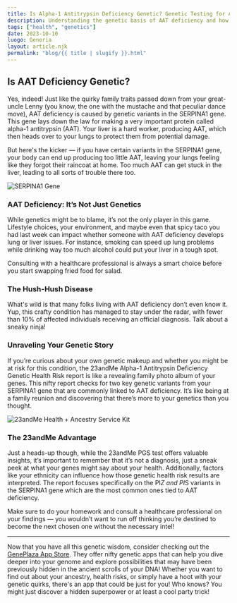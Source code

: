```yaml
---
title: Is Alpha-1 Antitrypsin Deficiency Genetic? Genetic Testing for AAT Deficiency - 23andMe
description: Understanding the genetic basis of AAT deficiency and how 23andMe can help.
tags: ["health", "genetics"]
date: 2023-10-10
luogo: Genoria
layout: article.njk
permalink: "blog/{{ title | slugify }}.html"
---
```


## Is AAT Deficiency Genetic?

Yes, indeed! Just like the quirky family traits passed down from your great-uncle Lenny (you know, the one with the mustache and that peculiar dance move), AAT deficiency is caused by genetic variants in the SERPINA1 gene. This gene lays down the law for making a very important protein called alpha-1 antitrypsin (AAT). Your liver is a hard worker, producing AAT, which then heads over to your lungs to protect them from potential damage.

But here's the kicker — if you have certain variants in the SERPINA1 gene, your body can end up producing too little AAT, leaving your lungs feeling like they forgot their raincoat at home. Too much AAT can get stuck in the liver, leading to all sorts of trouble there too.

![SERPINA1 Gene](https://www.23andme.com/wp-content/uploads/sites/2/2021/07/serpina.png)

### AAT Deficiency: It’s Not Just Genetics

While genetics might be to blame, it’s not the only player in this game. Lifestyle choices, your environment, and maybe even that spicy taco you had last week can impact whether someone with AAT deficiency develops lung or liver issues. For instance, smoking can speed up lung problems while drinking way too much alcohol could put your liver in a tough spot.

Consulting with a healthcare professional is always a smart choice before you start swapping fried food for salad. 

### The Hush-Hush Disease

What's wild is that many folks living with AAT deficiency don’t even know it. Yup, this crafty condition has managed to stay under the radar, with fewer than 10% of affected individuals receiving an official diagnosis. Talk about a sneaky ninja!

### Unraveling Your Genetic Story

If you’re curious about your own genetic makeup and whether you might be at risk for this condition, the 23andMe Alpha-1 Antitrypsin Deficiency Genetic Health Risk report is like a revealing family photo album of your genes. This nifty report checks for two key genetic variants from your SERPINA1 gene that are commonly linked to AAT deficiency. It’s like being at a family reunion and discovering that there’s more to your genetics than you thought. 

![23andMe Health + Ancestry Service Kit](https://www.23andme.com/wp-content/uploads/sites/2/2022/03/HA-Kit-Image-1.png)

### The 23andMe Advantage

Just a heads-up though, while the 23andMe PGS test offers valuable insights, it’s important to remember that it’s not a diagnosis, just a sneak peek at what your genes might say about your health. Additionally, factors like your ethnicity can influence how those genetic health risk results are interpreted. The report focuses specifically on the PI*Z and PI*S variants in the SERPINA1 gene which are the most common ones tied to AAT deficiency.

Make sure to do your homework and consult a healthcare professional on your findings — you wouldn’t want to run off thinking you’re destined to become the next chosen one without the necessary intel!

---

Now that you have all this genetic wisdom, consider checking out the [GenePlaza App Store](https://www.GenePlaza.com/app-store). They offer nifty genetic apps that can help you dive deeper into your genome and explore possibilities that may have been previously hidden in the ancient scrolls of your DNA! Whether you want to find out about your ancestry, health risks, or simply have a hoot with your genetic quirks, there's an app that could be just for you! Who knows? You might just discover a hidden superpower or at least a cool party trick!
